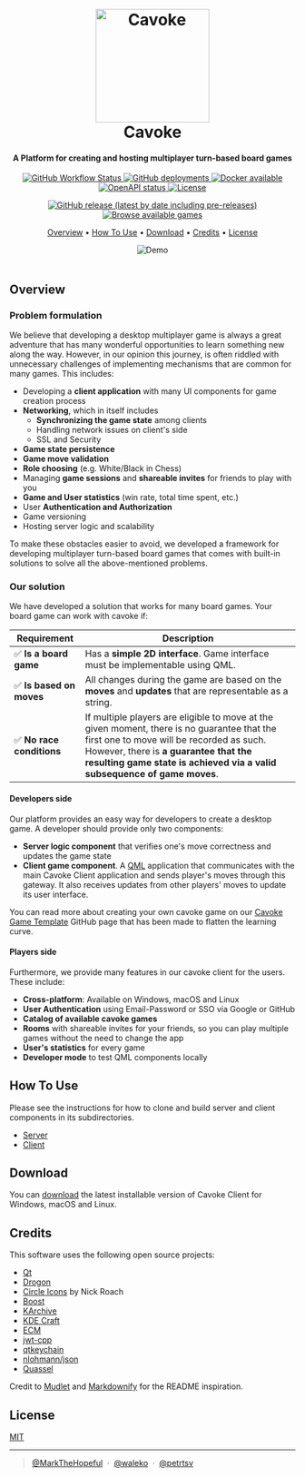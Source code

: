 <h1 align="center">
  <br>
  <a href="https://cavoke.wlko.me"><img src="https://avatars.githubusercontent.com/u/52053547?s=200&v=4" alt="Cavoke" width="200"></a>
  <br>
  Cavoke
  <br>
</h1>

<h4 align="center">A Platform for creating and hosting multiplayer turn-based board games</h4>

<div style="text-align: center; padding-bottom: 5px;">
<p align="center">
    <a href="https://github.com/cavoke-project/cavoke/actions/workflows/app.yml">
        <img alt="GitHub Workflow Status" src="https://img.shields.io/github/workflow/status/cavoke-project/cavoke/app?style=flat-square&logo=github">
    </a>
    <a href="">
        <img alt="GitHub deployments" src="https://img.shields.io/github/deployments/cavoke-project/cavoke/develop?label=deployment&logo=google-cloud&logoColor=white&style=flat-square">
    </a>
    <a href="https://ghcr.io/cavoke-project/cavoke-server:latest">
        <img alt="Docker available" src="https://img.shields.io/badge/docker-available-success?style=flat-square&logo=docker&logoColor=white">
    </a>
    <a href="https://cavoke.docs.apiary.io">
        <img alt="OpenAPI status" src="https://img.shields.io/badge/OpenAPI-passing-success?logo=swagger&logoColor=white&style=flat-square">
    </a>
    <a href="https://github.com/cavoke-project/cavoke/blob/master/LICENSE">
        <img alt="License" src="https://img.shields.io/github/license/cavoke-project/cavoke?style=flat-square&color=6ad">
    </a>
</p>
<p align="center">
<a href="https://github.com/cavoke-project/cavoke/releases">
  <img alt="GitHub release (latest by date including pre-releases)" src="https://img.shields.io/badge/DOWNLOAD-windows%20%7C%20macos%20%7C%20linux-blue?style=for-the-badge">
</a>
<a href="https://console.cavoke.wlko.me">
<img alt="Browse available games" src="https://img.shields.io/badge/browse-available%20games-red?style=for-the-badge">
</a>
</p>

<p align="center">
  <a href="#overview">Overview</a> •
  <a href="#how-to-use">How To Use</a> •
  <a href="#download">Download</a> •
  <a href="#credits">Credits</a> •
  <a href="#license">License</a>
</p>

<!-- TODO: replace gif -->
<p align="center">
<img alt="Demo" src="https://raw.githubusercontent.com/cavoke-project/cavoke/develop/.github/assets/cavoke-demo.gif">
</p>
</div>

## Overview

### Problem formulation

We believe that developing a desktop multiplayer game is always a great adventure that has many wonderful opportunities
to learn something new along the way.
However, in our opinion this journey, is often riddled with unnecessary challenges of implementing mechanisms that are
common for many games. This includes:

- Developing a **client application** with many UI components for game creation process
- **Networking**, which in itself includes
  - **Synchronizing the game state** among clients
  - Handling network issues on client's side
  - SSL and Security
- **Game state persistence**
- **Game move validation**
- **Role choosing** (e.g. White/Black in Chess)
- Managing **game sessions** and **shareable invites** for friends to play with you
- **Game and User statistics** (win rate, total time spent, etc.)
- User **Authentication and Authorization**
- Game versioning
- Hosting server logic and scalability

To make these obstacles easier to avoid, we developed a framework for developing multiplayer turn-based board games
that comes with built-in solutions to solve all the above-mentioned problems.

### Our solution

We have developed a solution that works for many board games. Your board game can work with cavoke if:

| Requirement              | Description                                                                                                                                                                                                                                                 |
|--------------------------|-------------------------------------------------------------------------------------------------------------------------------------------------------------------------------------------------------------------------------------------------------------|
| ✅ **Is a board game**    | Has a **simple 2D interface**. Game interface must be implementable using QML.                                                                                                                                                                              |
| ✅ **Is based on moves**  | All changes during the game are based on the **moves** and **updates** that are representable as a string.                                                                                                                                                  |
| ✅ **No race conditions** | If multiple players are eligible to move at the given moment, there is no guarantee that the first one to move will be recorded as such. However, there is **a guarantee that the resulting game state is achieved via a valid subsequence of game moves**. |

#### Developers side

Our platform provides an easy way for developers to create a desktop game. A developer should provide only two
components:

- **Server logic component** that verifies one's move correctness and updates the game state
- **Client game component**. A [QML](https://doc.qt.io/qt-6/qmlapplications.html) application that communicates with the
  main Cavoke Client application and sends player's moves through this gateway. It also receives updates from other
  players' moves to update its user interface.

You can read more about creating your own cavoke game on
our [Cavoke Game Template](https://github.com/cavoke-project/cavoke-game-template) GitHub page that has been made to
flatten the learning curve.

#### Players side
Furthermore, we provide many features in our cavoke client for the users. These include:
- **Cross-platform**: Available on Windows, macOS and Linux
- **User Authentication** using Email-Password or SSO via Google or GitHub
- **Catalog of available cavoke games**
- **Rooms** with shareable invites for your friends, so you can play multiple games without the need to change the app
- **User's statistics** for every game
- **Developer mode** to test QML components locally

## How To Use

Please see the instructions for how to clone and build server and client components in its subdirectories.

- [Server](./server)
- [Client](./client)

## Download

You can [download](https://github.com/cavoke-project/cavoke/releases/) the latest installable version of Cavoke Client
for Windows, macOS and Linux.

## Credits

This software uses the following open source projects:

- [Qt](https://www.qt.io/)
- [Drogon](https://github.com/drogonframework/drogon)
- [Circle Icons](https://www.iconfinder.com/iconsets/circle-icons-1) by Nick Roach
- [Boost](https://www.boost.org/)
- [KArchive](https://github.com/KDE/karchive)
- [KDE Craft](https://github.com/KDE/Craft)
- [ECM](https://github.com/KDE/extra-cmake-modules)
- [jwt-cpp](https://github.com/Thalhammer/jwt-cpp)
- [qtkeychain](https://github.com/frankosterfeld/qtkeychain)
- [nlohmann/json](https://github.com/nlohmann/json)
- [Quassel](https://github.com/quassel/quassel)

Credit to [Mudlet](https://github.com/Mudlet/Mudlet) and [Markdownify](https://github.com/amitmerchant1990/electron-markdownify) for the README inspiration.

## License

[MIT](https://github.com/cavoke-project/cavoke/blob/master/LICENSE)

---

> [@MarkTheHopeful](https://github.com//MarkTheHopeful) &nbsp;&middot;&nbsp;
> [@waleko](https://github.com/waleko) &nbsp;&middot;&nbsp;
> [@petrtsv](https://github.com/petrtsv) 
